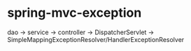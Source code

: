 # spring-mvc-exception
dao -> service -> controller -> DispatcherServlet -> SimpleMappingExceptionResolver/HandlerExceptionResolver
